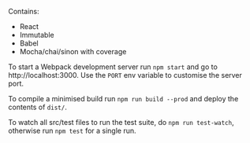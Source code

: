 Contains:

* React
* Immutable
* Babel
* Mocha/chai/sinon with coverage

To start a Webpack development server run `npm start` and go to http://localhost:3000. Use the `PORT` env variable
to customise the server port.

To compile a minimised build run `npm run build --prod` and deploy the contents of `dist/`.

To watch all src/test files to run the test suite, do `npm run test-watch`, otherwise run `npm test` for a single run.
